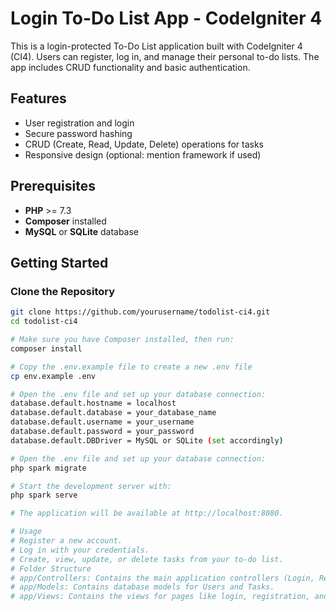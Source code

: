 # Login To-Do List App - CodeIgniter 4

This is a login-protected To-Do List application built with CodeIgniter 4 (CI4). Users can register, log in, and manage their personal to-do lists. The app includes CRUD functionality and basic authentication.

## Features
- User registration and login
- Secure password hashing
- CRUD (Create, Read, Update, Delete) operations for tasks
- Responsive design (optional: mention framework if used)

## Prerequisites
- **PHP** >= 7.3
- **Composer** installed
- **MySQL** or **SQLite** database

## Getting Started

### Clone the Repository
```bash
git clone https://github.com/yourusername/todolist-ci4.git
cd todolist-ci4

# Make sure you have Composer installed, then run:
composer install

# Copy the .env.example file to create a new .env file
cp env.example .env

# Open the .env file and set up your database connection:
database.default.hostname = localhost
database.default.database = your_database_name
database.default.username = your_username
database.default.password = your_password
database.default.DBDriver = MySQL or SQLite (set accordingly)

# Open the .env file and set up your database connection:
php spark migrate

# Start the development server with:
php spark serve

# The application will be available at http://localhost:8080.

# Usage
# Register a new account.
# Log in with your credentials.
# Create, view, update, or delete tasks from your to-do list.
# Folder Structure
# app/Controllers: Contains the main application controllers (Login, Register, ToDo).
# app/Models: Contains database models for Users and Tasks.
# app/Views: Contains the views for pages like login, registration, and the task list.





